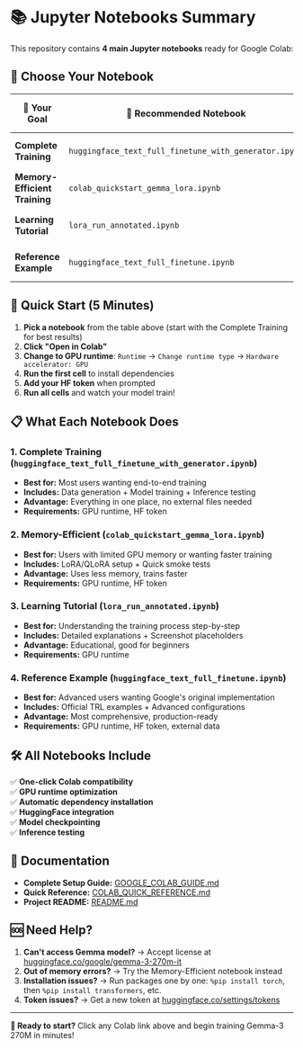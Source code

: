 # 📚 Jupyter Notebooks Summary

This repository contains **4 main Jupyter notebooks** ready for Google Colab:

## 🎯 Choose Your Notebook

| 🎯 Your Goal | 📝 Recommended Notebook | ⏱️ Time | 🔗 Quick Link |
|-------------|-------------------------|---------|-------------|
| **Complete Training** | `huggingface_text_full_finetune_with_generator.ipynb` | 30-60 min | [Open in Colab](https://colab.research.google.com/github/ryanky31-code/model-training-gemma270m/blob/main/site/en/gemma/docs/core/huggingface_text_full_finetune_with_generator.ipynb) |
| **Memory-Efficient Training** | `colab_quickstart_gemma_lora.ipynb` | 15-30 min | [Open in Colab](https://colab.research.google.com/github/ryanky31-code/model-training-gemma270m/blob/main/site/en/gemma/colab_quickstart_gemma_lora.ipynb) |
| **Learning Tutorial** | `lora_run_annotated.ipynb` | 20-40 min | [Open in Colab](https://colab.research.google.com/github/ryanky31-code/model-training-gemma270m/blob/main/site/en/gemma/docs/core/lora_run_annotated.ipynb) |
| **Reference Example** | `huggingface_text_full_finetune.ipynb` | 45-60 min | [Open in Colab](https://colab.research.google.com/github/ryanky31-code/model-training-gemma270m/blob/main/site/en/gemma/docs/core/huggingface_text_full_finetune.ipynb) |

## 🚀 Quick Start (5 Minutes)

1. **Pick a notebook** from the table above (start with the Complete Training for best results)
2. **Click "Open in Colab"** 
3. **Change to GPU runtime**: `Runtime` → `Change runtime type` → `Hardware accelerator: GPU`
4. **Run the first cell** to install dependencies
5. **Add your HF token** when prompted
6. **Run all cells** and watch your model train!

## 📋 What Each Notebook Does

### 1. **Complete Training** (`huggingface_text_full_finetune_with_generator.ipynb`)
- **Best for:** Most users wanting end-to-end training
- **Includes:** Data generation + Model training + Inference testing
- **Advantage:** Everything in one place, no external files needed
- **Requirements:** GPU runtime, HF token

### 2. **Memory-Efficient** (`colab_quickstart_gemma_lora.ipynb`) 
- **Best for:** Users with limited GPU memory or wanting faster training
- **Includes:** LoRA/QLoRA setup + Quick smoke tests
- **Advantage:** Uses less memory, trains faster
- **Requirements:** GPU runtime, HF token

### 3. **Learning Tutorial** (`lora_run_annotated.ipynb`)
- **Best for:** Understanding the training process step-by-step
- **Includes:** Detailed explanations + Screenshot placeholders
- **Advantage:** Educational, good for beginners
- **Requirements:** GPU runtime

### 4. **Reference Example** (`huggingface_text_full_finetune.ipynb`)
- **Best for:** Advanced users wanting Google's original implementation
- **Includes:** Official TRL examples + Advanced configurations
- **Advantage:** Most comprehensive, production-ready
- **Requirements:** GPU runtime, HF token, external data

## 🛠️ All Notebooks Include

✅ **One-click Colab compatibility**  
✅ **GPU runtime optimization**  
✅ **Automatic dependency installation**  
✅ **HuggingFace integration**  
✅ **Model checkpointing**  
✅ **Inference testing**  

## 📖 Documentation

- **Complete Setup Guide:** [GOOGLE_COLAB_GUIDE.md](./GOOGLE_COLAB_GUIDE.md)
- **Quick Reference:** [COLAB_QUICK_REFERENCE.md](./COLAB_QUICK_REFERENCE.md)
- **Project README:** [README.md](./README.md)

## 🆘 Need Help?

1. **Can't access Gemma model?** → Accept license at [huggingface.co/google/gemma-3-270m-it](https://huggingface.co/google/gemma-3-270m-it)
2. **Out of memory errors?** → Try the Memory-Efficient notebook instead
3. **Installation issues?** → Run packages one by one: `%pip install torch`, then `%pip install transformers`, etc.
4. **Token issues?** → Get a new token at [huggingface.co/settings/tokens](https://huggingface.co/settings/tokens)

---

**🎉 Ready to start?** Click any Colab link above and begin training Gemma-3 270M in minutes!